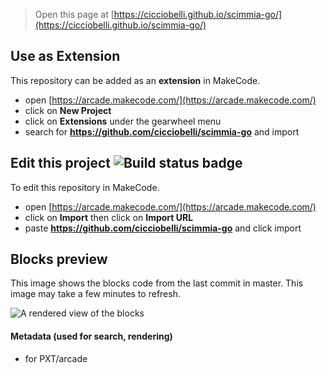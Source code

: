  


> Open this page at [https://cicciobelli.github.io/scimmia-go/](https://cicciobelli.github.io/scimmia-go/)

## Use as Extension

This repository can be added as an **extension** in MakeCode.

* open [https://arcade.makecode.com/](https://arcade.makecode.com/)
* click on **New Project**
* click on **Extensions** under the gearwheel menu
* search for **https://github.com/cicciobelli/scimmia-go** and import

## Edit this project ![Build status badge](https://github.com/cicciobelli/scimmia-go/workflows/MakeCode/badge.svg)

To edit this repository in MakeCode.

* open [https://arcade.makecode.com/](https://arcade.makecode.com/)
* click on **Import** then click on **Import URL**
* paste **https://github.com/cicciobelli/scimmia-go** and click import

## Blocks preview

This image shows the blocks code from the last commit in master.
This image may take a few minutes to refresh.

![A rendered view of the blocks](https://github.com/cicciobelli/scimmia-go/raw/master/.github/makecode/blocks.png)

#### Metadata (used for search, rendering)

* for PXT/arcade
<script src="https://makecode.com/gh-pages-embed.js"></script><script>makeCodeRender("{{ site.makecode.home_url }}", "{{ site.github.owner_name }}/{{ site.github.repository_name }}");</script>
